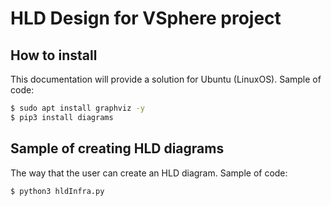# HLD Design for VSphere project

## How to install
This documentation will provide a solution for Ubuntu (LinuxOS). Sample of code:

```bash
$ sudo apt install graphviz -y
$ pip3 install diagrams
```

## Sample of creating HLD diagrams
The way that the user can create an HLD diagram. Sample of code:

```bash
$ python3 hldInfra.py
```